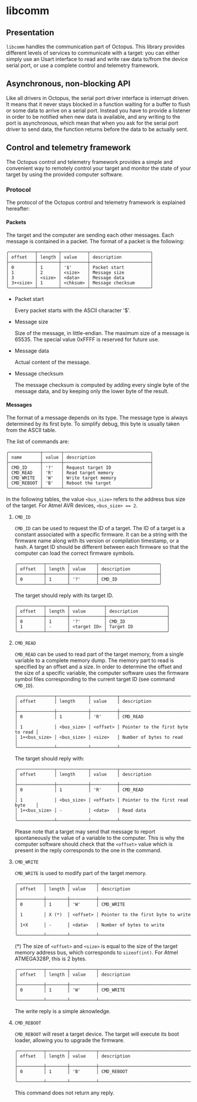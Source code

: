 
# libcomm #

## Presentation ##

`libcomm` handles the communication part of Octopus. This library provides different
levels of services to communicate with a target: you can either simply use an Usart
interface to read and write raw data to/from the device serial port, or use a complete
control and telemetry framework.

## Asynchronous, non-blocking API ##

Like all drivers in Octopus, the serial port driver interface is interrupt driven. It
means that it never stays blocked in a function waiting for a buffer to flush or some
data to arrive on a serial port. Instead you have to provide a listener in order to be
notified when new data is available, and any writing to the port is asynchronous, which
mean that when you ask for the serial port driver to send data, the function returns
before the data to be actually sent.

## Control and telemetry framework ##

The Octopus control and telemetry framework provides a simple and convenient way to
remotely control your target and monitor the state of your target by using the
provided computer software.

### Protocol ###

The protocol of the Octopus control and telemetry framework is explained hereafter:

#### Packets ####

The target and the computer are sending each other messages. Each message is contained
in a packet. The format of a packet is the following:

    ╭──────────┬────────┬──────────┬───────────────────────╮
    │ offset   │ length │ value    │ description           │
    ├──────────┼────────┼──────────┼───────────────────────┤
    │ 0        │ 1      │ '$'      │ Packet start          │
    │ 1        │ 2      │ <size>   │ Message size          │
    │ 3        │ <size> │ <data>   │ Message data          │
    │ 3+<size> │ 1      │ <chksum> │ Message checksum      │
    ╰──────────┴────────┴──────────┴───────────────────────╯

*   Packet start

    Every packet starts with the ASCII character '$'.

*   Message size

    Size of the message, in little-endian. The maximum size of a message is 65535. The
    special value 0xFFFF is reserved for future use.

*   Message data

    Actual content of the message.

*   Message checksum

    The message checksum is computed by adding every single byte of the message data,
    and by keeping only the lower byte of the result.

#### Messages ####

The format of a message depends on its type. The message type is always determined by
its first byte. To simplify debug, this byte is usually taken from the ASCII table.

The list of commands are:

    ╭────────────┬───────┬─────────────────────────────────╮
    │ name       │ value │ description                     │
    ├────────────┼───────┼─────────────────────────────────┤
    │ CMD_ID     │ '?'   │ Request target ID               │
    │ CMD_READ   │ 'R'   │ Read target memory              │
    │ CMD_WRITE  │ 'W'   │ Write target memory             │
    │ CMD_REBOOT │ 'B'   │ Reboot the target               │
    ╰────────────┴───────┴─────────────────────────────────╯

In the following tables, the value `<bus_size>` refers to the address bus size of the
target. For Atmel AVR devices, `<bus_size> == 2`.

1.  `CMD_ID`

    `CMD_ID` can be used to request the ID of a target. The ID of a target is a
    constant associated with a specific firmware. It can be a string with the firmware
    name along with its version or compilation timestamp, or a hash. A target ID
    should be different between each firmware so that the computer can load the
    correct firmware symbols.

        ╭──────────┬────────┬──────────┬───────────────────────╮
        │ offset   │ length │ value    │ description           │
        ├──────────┼────────┼──────────┼───────────────────────┤
        │ 0        │ 1      │ '?'      │ CMD_ID                │
        ╰──────────┴────────┴──────────┴───────────────────────╯

    The target should reply with its target ID.

        ╭──────────┬────────┬─────────────┬───────────────────────╮
        │ offset   │ length │ value       │ description           │
        ├──────────┼────────┼─────────────┼───────────────────────┤
        │ 0        │ 1      │ '?'         │ CMD_ID                │
        │ 1        │ -      │ <target ID> │ Target ID             │
        ╰──────────┴────────┴─────────────┴───────────────────────╯

2.  `CMD_READ`

    `CMD_READ` can be used to read part of the target memory, from a single variable
    to a complete memory dump. The memory part to read is specified by an offset and
    a size. In order to determine the offset and the size of a specific variable, the
    computer software uses the firmware symbol files corresponding to the current
    target ID (see command `CMD_ID`).

        ╭──────────────┬────────────┬──────────┬───────────────────────────────────╮
        │ offset       │ length     │ value    │ description                       │
        ├──────────────┼────────────┼──────────┼───────────────────────────────────┤
        │ 0            │ 1          │ 'R'      │ CMD_READ                          │
        │ 1            │ <bus_size> │ <offset> │ Pointer to the first byte to read │
        │ 1+<bus_size> │ <bus_size> │ <size>   │ Number of bytes to read           │
        ╰──────────────┴────────────┴──────────┴───────────────────────────────────╯

    The target should reply with:

        ╭──────────────┬────────────┬──────────┬───────────────────────────────────╮
        │ offset       │ length     │ value    │ description                       │
        ├──────────────┼────────────┼──────────┼───────────────────────────────────┤
        │ 0            │ 1          │ 'R'      │ CMD_READ                          │
        │ 1            │ <bus_size> │ <offset> │ Pointer to the first read byte    │
        │ 1+<bus_size> │ -          │ <data>   │ Read data                         │
        ╰──────────────┴────────────┴──────────┴───────────────────────────────────╯

    Please note that a target may send that message to report spontaneously the value
    of a variable to the computer. This is why the computer software should check that
    the `<offset>` value which is present in the reply corresponds to the one in the
    command.

3.  `CMD_WRITE`

    `CMD_WRITE` is used to modify part of the target memory.

        ╭──────────┬────────┬──────────┬────────────────────────────────────╮
        │ offset   │ length │ value    │ description                        │
        ├──────────┼────────┼──────────┼────────────────────────────────────┤
        │ 0        │ 1      │ 'W'      │ CMD_WRITE                          │
        │ 1        │ X (*)  │ <offset> │ Pointer to the first byte to write │
        │ 1+X      │ -      │ <data>   │ Number of bytes to write           │
        ╰──────────┴────────┴──────────┴────────────────────────────────────╯

    (*) The size of `<offset>` and `<size>` is equal to the size of the target memory
    address bus, which corresponds to `sizeof(int)`. For Atmel ATMEGA328P, this is
    2 bytes.

        ╭──────────┬────────┬──────────┬───────────────────────────────────╮
        │ offset   │ length │ value    │ description                       │
        ├──────────┼────────┼──────────┼───────────────────────────────────┤
        │ 0        │ 1      │ 'W'      │ CMD_WRITE                         │
        ╰──────────┴────────┴──────────┴───────────────────────────────────╯

    The write reply is a simple aknowledge.

4.  `CMD_REBOOT`

    `CMD_REBOOT` will reset a target device. The target will execute its boot loader,
    allowing you to upgrade the firmware.

        ╭──────────┬────────┬──────────┬───────────────────────────────────╮
        │ offset   │ length │ value    │ description                       │
        ├──────────┼────────┼──────────┼───────────────────────────────────┤
        │ 0        │ 1      │ 'B'      │ CMD_REBOOT                        │
        ╰──────────┴────────┴──────────┴───────────────────────────────────╯

    This command does not return any reply.
